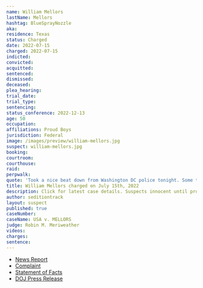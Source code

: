 ```yaml
---
name: William Mellors
lastName: Mellors
hashtag: BlueSprayNozzle
aka:
residence: Texas
status: Charged
date: 2022-07-15
charged: 2022-07-15
indicted:
convicted:
acquitted:
sentenced:
dismissed:
deceased:
plea_hearing:
trial_date:
trial_type:
sentencing:
status_conference: 2022-12-13
age: 50
occupation:
affiliations: Proud Boys
jurisdiction: Federal
image: /images/preview/william-mellors.jpg
suspect: william-mellors.jpg
booking:
courtroom:
courthouse:
raid:
perpwalk:
quote: 'Took a nice beat down from Washington DC police tonight. Some tear gas and a riot baton. Broken ribs and some stitches needed.'
title: William Mellors charged on July 15th, 2022
description: Click for latest case details. Suspects innocent until proven guilty.
author: seditiontrack
layout: suspect
published: true
caseNumber: 
caseName: USA v. MELLORS
judge: Robin M. Meriweather
videos:
charges:
sentence:
---
```

- [News Report](https://www.khou.com/article/news/crime/tomball-man-arrested-january-capitol-riot/285-283fec85-fee9-482d-a09b-82076d695960)
- [Complaint](https://www.justice.gov/usao-dc/case-multi-defendant/file/1520256/download)
- [Statement of Facts](https://www.justice.gov/usao-dc/case-multi-defendant/file/1520261/download)
- [DOJ Press Release](https://www.justice.gov/usao-dc/pr/texas-man-arrested-assaulting-law-enforcement-officers-during-jan-6-capitol-breach)
